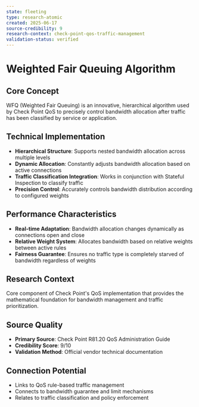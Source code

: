 ```yaml
---
state: fleeting
type: research-atomic
created: 2025-06-17
source-credibility: 9
research-context: check-point-qos-traffic-management
validation-status: verified
---
```


# Weighted Fair Queuing Algorithm

## Core Concept
WFQ (Weighted Fair Queuing) is an innovative, hierarchical algorithm used by Check Point QoS to precisely control bandwidth allocation after traffic has been classified by service or application.

## Technical Implementation
- **Hierarchical Structure**: Supports nested bandwidth allocation across multiple levels
- **Dynamic Allocation**: Constantly adjusts bandwidth allocation based on active connections
- **Traffic Classification Integration**: Works in conjunction with Stateful Inspection to classify traffic
- **Precision Control**: Accurately controls bandwidth distribution according to configured weights

## Performance Characteristics
- **Real-time Adaptation**: Bandwidth allocation changes dynamically as connections open and close
- **Relative Weight System**: Allocates bandwidth based on relative weights between active rules
- **Fairness Guarantee**: Ensures no traffic type is completely starved of bandwidth regardless of weights

## Research Context
Core component of Check Point's QoS implementation that provides the mathematical foundation for bandwidth management and traffic prioritization.

## Source Quality
- **Primary Source**: Check Point R81.20 QoS Administration Guide
- **Credibility Score**: 9/10
- **Validation Method**: Official vendor technical documentation

## Connection Potential
- Links to QoS rule-based traffic management
- Connects to bandwidth guarantee and limit mechanisms
- Relates to traffic classification and policy enforcement